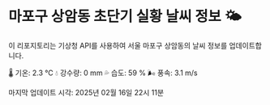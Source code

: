 
# 마포구 상암동 초단기 실황 날씨 정보 🌤️

이 리포지토리는 기상청 API를 사용하여 서울 마포구 상암동의 날씨 정보를 업데이트합니다. 

🌡️ 기온: 2.3 ℃
💧 강수량: 0 mm
💦 습도: 59 %
🌬️ 풍속: 3.1 m/s

마지막 업데이트 시각: 2025년 02월 16일 22시 11분    
